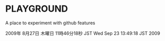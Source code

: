 PLAYGROUND
==========

A place to experiment with github features


2009年 8月27日 木曜日 11時46分18秒 JST
Wed Sep 23 13:49:18 JST 2009
